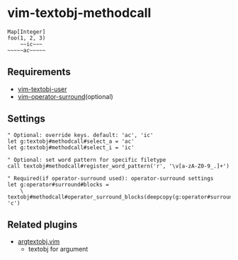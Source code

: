 # vim-textobj-methodcall

```
Map[Integer]
foo(1, 2, 3)
    ~~ic~~~
~~~~~ac~~~~~
```


## Requirements

* [vim-textobj-user](https://github.com/kana/vim-textobj-user)
* [vim-operator-surround](https://github.com/rhysd/vim-operator-surround)(optional)

## Settings

```vim
" Optional: override keys. default: 'ac', 'ic'
let g:textobj#methodcall#select_a = 'ac'
let g:textobj#methodcall#select_i = 'ic'

" Optional: set word pattern for specific filetype
call textobj#methodcall#register_word_pattern('r', '\v[a-zA-Z0-9_.]+')

" Required(if operator-surround used): operator-surround settings
let g:operator#surround#blocks =
    \ textobj#methodcall#operator_surround_blocks(deepcopy(g:operator#surround#default_blocks), 'c')
```

## Related plugins

* [argtextobj.vim](http://www.vim.org/scripts/script.php?script_id=2699)
  * textobj for argument
